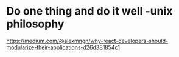 # Do one thing and do it well -unix philosophy

https://medium.com/@alexmngn/why-react-developers-should-modularize-their-applications-d26d381854c1



